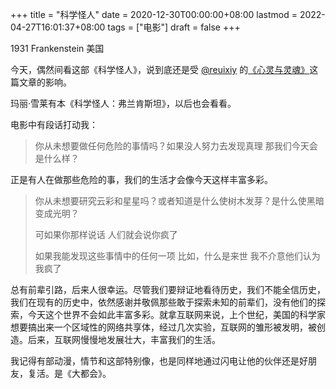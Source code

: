 +++
title = "科学怪人"
date = 2020-12-30T00:00:00+08:00
lastmod = 2022-04-27T16:01:37+08:00
tags = ["电影"]
draft = false
+++

1931 Frankenstein 美国

今天，偶然间看这部《科学怪人》，说到底还是受 [@reuixiy](https://github.com/reuixiy) 的[《心灵与灵魂》](https://io-oi.me/life/heart-and-spirit/)这篇文章的影响。

玛丽·雪莱有本《科学怪人：弗兰肯斯坦》，以后也会看看。

电影中有段话打动我：

> 你从未想要做任何危险的事情吗？如果没人努力去发现真理
> 那我们今天会是什么样？

正是有人在做那些危险的事，我们的生活才会像今天这样丰富多彩。

> 你从未想要研究云彩和星星吗？或者知道是什么使树木发芽？是什么使黑暗变成光明？
>
> 可如果你那样说话 人们就会说你疯了
>
> 如果我能发现这些事情中的任何一项 比如，什么是来世
> 我不介意他们认为我疯了

总有前辈引路，后来人很幸运。尽管我们要辩证地看待历史，我们不能全信历史，我们在现有的历史中，依然感谢并敬佩那些敢于探索未知的前辈们，没有他们的探索，今天这个世界不会如此丰富多彩。就拿互联网来说，上个世纪，美国的科学家想要搞出来一个区域性的网络共享体，经过几次实验，互联网的雏形被发明，被创造。后来，互联网慢慢地发展壮大，丰富我们的生活。

我记得有部动漫，情节和这部特别像，也是同样地通过闪电让他的伙伴还是好朋友，复活。是《大都会》。
